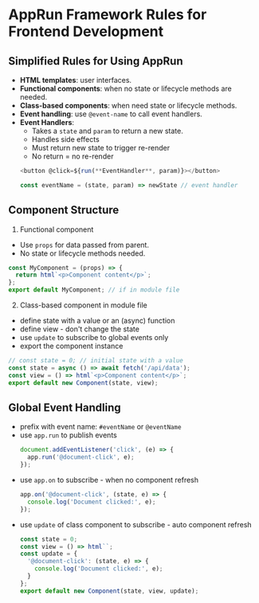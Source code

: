 # AppRun Framework Rules for Frontend Development

## Simplified Rules for Using AppRun
- **HTML templates**: user interfaces.
- **Functional components**: when no state or lifecycle methods are needed.
- **Class-based components**: when need state or lifecycle methods.
- **Event handling**: use `@event-name` to call event handlers.
- **Event Handlers**: 
  - Takes a `state` and `param` to return a new state.
  - Handles side effects
  - Must return new state to trigger re-render
  - No return = no re-render
  ```js
  <button @click=${run(**EventHandler**, param)}></button>
  ```
  ```js
  const eventName = (state, param) => newState // event handler
  ```
  
## Component Structure
1. Functional component
  - Use `props` for data passed from parent.
  - No state or lifecycle methods needed.
  ```js
  const MyComponent = (props) => {
    return html`<p>Component content</p>`;
  };
  export default MyComponent; // if in module file
  ```
  
2. Class-based component in module file
  - define state with a value or an (async) function
  - define view - don't change the state
  - use `update` to subscribe to global events only
  - export the component instance
  ```js
  // const state = 0; // initial state with a value
  const state = async () => await fetch('/api/data');
  const view = () => html`<p>Component content</p>`;
  export default new Component(state, view);
  ```

## Global Event Handling
- prefix with event name: `#eventName` or `@eventName`
- use `app.run` to publish events
  ```js
  document.addEventListener('click', (e) => {
    app.run('@document-click', e);
  });
  ```
- use `app.on` to subscribe - when no component refresh
  ```js
  app.on('@document-click', (state, e) => {
    console.log('Document clicked:', e);
  });
  ```
- use `update` of class component to subscribe - auto component refresh
  ```js
  const state = 0;
  const view = () => html``;
  const update = {
    '@document-click': (state, e) => {
      console.log('Document clicked:', e);
    }
  };
  export default new Component(state, view, update);
  ```
